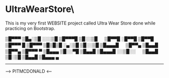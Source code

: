 # UltraWearStore\

This is my very first WEBSITE project called Ultra Wear Store done while practicing on Bootstrap.

▒█▀▀▀ ▒█▄░▒█ ░░░▒█ ▒█▀▀▀█ ▒█░░▒█ 　 ▒█▀▀█ ░█▀▀█ ▒█▀▀█ ▒█▀▀▀ █ 
▒█▀▀▀ ▒█▒█▒█ ░▄░▒█ ▒█░░▒█ ▒█▄▄▄█ 　 ▒█▀▀▄ ▒█▄▄█ ▒█▀▀▄ ▒█▀▀▀ ▀ 
▒█▄▄▄ ▒█░░▀█ ▒█▄▄█ ▒█▄▄▄█ ░░▒█░░ 　 ▒█▄▄█ ▒█░▒█ ▒█▄▄█ ▒█▄▄▄ ▄ 

__________________________
   --> PITMCDONALD <--
